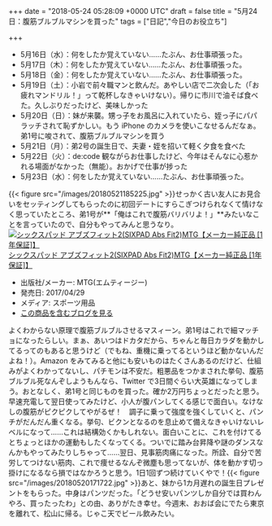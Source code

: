 
+++
date = "2018-05-24 05:28:09 +0000 UTC"
draft = false
title = "5月24日：腹筋ブルブルマシンを買った"
tags = ["日記","今日のお役立ち"]

+++
<ul>
<li>5月16日（水）：何をしたか覚えていない……たぶん、お仕事頑張った。</li>
<li>5月17日（木）：何をしたか覚えていない……たぶん、お仕事頑張った。</li>
<li>5月18日（金）：何をしたか覚えていない……たぶん、お仕事頑張った。</li>
<li>5月19日（土）：小岩で前々職マンと飲んだ。あやしい店で二次会した（「お疲れマンドリル！」って乾杯しなきゃいけない）。帰りに市川で油そば食べた。久しぶりだったけど、美味しかった</li>
<li>5月20日（日）：妹が来襲。甥っ子をお風呂に入れていたら、姪っ子にパパラッチされて恥ずかしい。もう iPhone のカメラを使いこなせるんだなぁ。弟1号に唆されて、腹筋ブルブルマシンを買う</li>
<li>5月21日（月）：弟2号の誕生日で、夫妻・姪を招いて軽く夕食を食べた</li>
<li>5月22日（火）：de:code 観ながらお仕事したけど、今年はそんなに心惹かれる場面がなかった（無能）。おかげで仕事が捗った</li>
<li>5月23日（水）：何をしたか覚えていない……たぶん、お仕事頑張った。</li>
</ul>{{< figure src="/images/20180521185225.jpg"  >}}せっかく古い友人にお見合いをセッティングしてもらったのに初回デートにすらこぎつけられなくて情けなく思っていたところ、弟1号が**「俺はこれで腹筋バリバリよ！」**みたいなことを言っていたので、自分もやってみんと思うなり。<div class="hatena-asin-detail"><a href="http://www.amazon.co.jp/exec/obidos/ASIN/B06Y3YPGG8/bestylesnet-22/"><img src="https://images-fe.ssl-images-amazon.com/images/I/51p0l-ihZtL._SL160_.jpg" class="hatena-asin-detail-image" alt="シックスパッド アブズフィット2(SIXPAD  Abs Fit2)MTG【メーカー純正品 [1年保証]】" title="シックスパッド アブズフィット2(SIXPAD  Abs Fit2)MTG【メーカー純正品 [1年保証]】"/></a><div class="hatena-asin-detail-info"><a href="http://www.amazon.co.jp/exec/obidos/ASIN/B06Y3YPGG8/bestylesnet-22/">シックスパッド アブズフィット2(SIXPAD  Abs Fit2)MTG【メーカー純正品 [1年保証]】</a><ul><li><span class="hatena-asin-detail-label">出版社/メーカー:</span> MTG(エムティージー)</li><li><span class="hatena-asin-detail-label">発売日:</span> 2017/04/29</li><li><span class="hatena-asin-detail-label">メディア:</span> スポーツ用品</li><li><a href="http://d.hatena.ne.jp/asin/B06Y3YPGG8/bestylesnet-22" target="_blank">この商品を含むブログを見る</a></li></ul></div><div class="hatena-asin-detail-foot"></div></div>よくわからない原理で腹筋ブルブルさせるマスィーン。弟1号はこれで細マッチョになったらしい。まぁ、あいつはドカタだから、ちゃんと毎日カラダを動かしてるってのもあると思うけど（でもね、重機に乗ってるというほど動かないんだよね！）。Amazon をみてみると他にも安いものはたくさんあるのだけど、仕組みがよくわかってないし、パチモンは不安だ。粗悪品をつかまされた挙句、腹筋ブルブル死なんぞしようもんなら、Twitter で3日間ぐらい大英雄になってしまう。おとなしく、弟1号と同じものを買った。確か2万円ちょっとだったと思う。早速充電して翌日使ってみたけど、小人が腹パンしてくる感じで面白い。なけなしの腹筋がピクピクしてやがるぜ！　調子に乗って強度を強くしていくと、パンチがだんだん重くなる。挙句、ビクンとなるのを息止めて備えなきゃいけないレベルになって……これは結構効くかもしれない。面白いことに、これを付けてるとちょっとほかの運動もしたくなってくる。ついでに踏み台昇降や謎のダンスなんかもやってみたりしちゃって……翌日、見事筋肉痛になった。所詮、自分で苦労してつけない筋肉、これで痩せるなんぞ微塵も思ってないが、体を動かす切っ掛けになるなら損ではなかろうと思う。1日1回ずつ続けていくやで！{{< figure src="/images/20180520171722.jpg"  >}}あと、妹から1カ月遅れの誕生日プレゼントをもらった。中身はパンツだった。「どうせ安いパンツしか自分では買わんやろ、買ったったわ」との由、ありがたき幸せ。今週末、おおば会にでたら東京を離れて、松山に帰る。じゃこ天でビール飲みたい。


